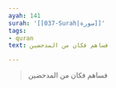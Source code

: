 ```yaml
---
ayah: 141
surah: '[[037-Surah|سورة]]'
tags:
- quran
text: فساهم فكان من المدحضين

---
```

> فساهم فكان من المدحضين
